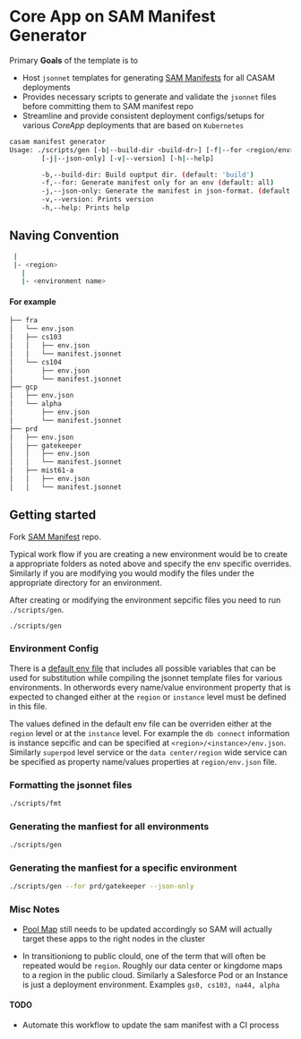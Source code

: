 # Core App on SAM Manifest Generator

Primary **Goals** of the template is to

- Host `jsonnet` templates for generating [SAM Manifests](https://git.soma.salesforce.com/sam/manifests) for all CASAM deployments
- Provides necessary scripts to generate and validate the `jsonnet` files before committing them to SAM manifest repo
- Streamline and provide consistent deployment configs/setups for various _CoreApp_ deployments that are based on `Kubernetes`

```bash
casam manifest generator
Usage: ./scripts/gen [-b|--build-dir <build-dr>] [-f|--for <region/env>]
        [-j|--json-only] [-v|--version] [-h|--help]

        -b,--build-dir: Build ouptput dir. (default: 'build')
        -f,--for: Generate manifest only for an env (default: all)
        -j,--json-only: Generate the manifest in json-format. (default is 'yaml')
        -v,--version: Prints version
        -h,--help: Prints help
```

## Naving Convention

```bash
 |
 |- <region>
   |
   |- <environment name>
```

#### For example

```bash
├── fra
│   └── env.json
│   ├── cs103
│   │   ├── env.json
│   │   └── manifest.jsonnet
│   └── cs104
│       ├── env.json
│       └── manifest.jsonnet
├── gcp
│   ├── env.json
│   └── alpha
│       ├── env.json
│       └── manifest.jsonnet
├── prd
│   ├── env.json
│   ├── gatekeeper
│   │   ├── env.json
│   │   └── manifest.jsonnet
│   ├── mist61-a
│   │   ├── env.json
│   │   └── manifest.jsonnet
```

## Getting started

Fork [SAM Manifest](https://git.soma.salesforce.com/sam/manifests) repo.

Typical work flow if you are creating a new environment would be to create a appropriate folders as noted above and specify the env specific overrides. Similarly if you are modifying you would modify the files under the appropriate directory for an environment.

After creating or modifying the environment sepcific files you need to run `./scripts/gen`.

```bash
./scripts/gen
```

### Environment Config
There is a [default env file](https://git.soma.salesforce.com/sam/manifests/blob/master/templates/default-env.json) that includes all possible variables that can be used for substitution while compiling the jsonnet template files for various environments. In otherwords every name/value environment property that is expected to changed either at the `region` or `instance` level must be defined in this file.

The values defined in the default env file can be overriden either at the `region` level or at the `instance` level. For example the `db connect` information is instance sepcific and can be specified at `<region>/<instance>/env.json`. Similarly `superpod` level service or the `data center/region` wide service can be specified as property name/values properties at `region/env.json` file. 

### Formatting the jsonnet files

```bash
./scripts/fmt
```

### Generating the manfiest for all environments

```bash
./scripts/gen
```

### Generating the manfiest for a specific environment

```bash
./scripts/gen --for prd/gatekeeper --json-only
```

### Misc Notes

- [Pool Map](https://git.soma.salesforce.com/sam/manifests/blob/master/apps/team/core-on-sam/pool-map.yaml) still needs to be updated accordingly so SAM will actually target these apps to the right nodes in the cluster

- In transitioniong to public clould, one of the term that will often be repeated would be `region`. Roughly our data center or kingdome maps to a region in the public cloud. Similarly a Salesforce Pod or an Instance is just a deployment environment. Examples `gs0, cs103, na44, alpha`

#### TODO

- Automate this workflow to update the sam manifest with a CI process
